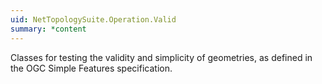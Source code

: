 ```yaml
---
uid: NetTopologySuite.Operation.Valid
summary: *content
---
```

Classes for testing the validity and simplicity of geometries,
as defined in the OGC Simple Features specification.